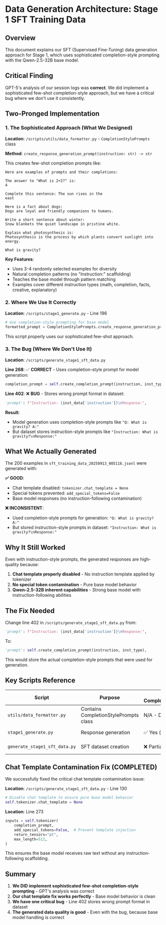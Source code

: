 # Data Generation Architecture: Stage 1 SFT Training Data

## Overview
This document explains our SFT (Supervised Fine-Tuning) data generation approach for Stage 1, which uses sophisticated completion-style prompting with the Qwen-2.5-32B base model.

## Critical Finding
GPT-5's analysis of our session logs was **correct**. We did implement a sophisticated few-shot completion-style approach, but we have a critical bug where we don't use it consistently.

## Two-Pronged Implementation

### 1. The Sophisticated Approach (What We Designed)

**Location**: `/scripts/utils/data_formatter.py` - `CompletionStylePrompts` class

**Method**: `create_response_generation_prompt(instruction: str) -> str`

This creates few-shot completion prompts like:
```
Here are examples of prompts and their completions:

The answer to "What is 2+2?" is:
4

Complete this sentence: The sun rises in the
east

Here is a fact about dogs:
Dogs are loyal and friendly companions to humans.

Write a short sentence about winter:
Snow blankets the quiet landscape in pristine white.

Explain what photosynthesis is:
Photosynthesis is the process by which plants convert sunlight into energy.

What is gravity?
```

**Key Features**:
- Uses 3-4 randomly selected examples for diversity
- Natural completion patterns (no "Instruction:" scaffolding)
- Teaches the base model through pattern matching
- Examples cover different instruction types (math, completion, facts, creative, explanatory)

### 2. Where We Use It Correctly

**Location**: `/scripts/stage1_generate.py` - Line 196

```python
# Use completion-style prompting for base model  
formatted_prompt = CompletionStylePrompts.create_response_generation_prompt(instruction)
```

This script properly uses our sophisticated few-shot approach.

### 3. The Bug (Where We Don't Use It)

**Location**: `/scripts/generate_stage1_sft_data.py`

**Line 268**: ✅ **CORRECT** - Uses completion-style prompt for model generation:
```python
completion_prompt = self.create_completion_prompt(instruction, inst_type)
```

**Line 402**: ❌ **BUG** - Stores wrong prompt format in dataset:
```python
'prompt': f"Instruction: {inst_data['instruction']}\nResponse:",
```

**Result**: 
- Model generation uses completion-style prompts like `"Q: What is gravity? A:"`
- But dataset stores instruction-style prompts like `"Instruction: What is gravity?\nResponse:"`

## What We Actually Generated

The 200 examples in `sft_training_data_20250913_005116.jsonl` were generated with:

**✅ GOOD**:
- Chat template disabled: `tokenizer.chat_template = None`  
- Special tokens prevented: `add_special_tokens=False`
- Base model responses (no instruction-following contamination)

**❌ INCONSISTENT**:
- Used completion-style prompts for generation: `"Q: What is gravity? A:"`
- But stored instruction-style prompts in dataset: `"Instruction: What is gravity?\nResponse:"`

## Why It Still Worked

Even with instruction-style prompts, the generated responses are high-quality because:
1. **Chat template properly disabled** - No instruction template applied by tokenizer
2. **No special token contamination** - Pure base model behavior  
3. **Qwen-2.5-32B inherent capabilities** - Strong base model with instruction-following abilities

## The Fix Needed

Change line 402 in `/scripts/generate_stage1_sft_data.py` from:
```python
'prompt': f"Instruction: {inst_data['instruction']}\nResponse:",
```

To:
```python  
'prompt': self.create_completion_prompt(instruction, inst_type),
```

This would store the actual completion-style prompts that were used for generation.

## Key Scripts Reference

| Script | Purpose | Uses CompletionStylePrompts? | Status |
|--------|---------|----------------------------|---------|
| `utils/data_formatter.py` | Contains CompletionStylePrompts class | N/A - Defines it | ✅ Complete |
| `stage1_generate.py` | Response generation | ✅ Yes (line 196) | ✅ Correct |
| `generate_stage1_sft_data.py` | SFT dataset creation | ❌ Partial (bug line 402) | 🐛 Has bug |

## Chat Template Contamination Fix (COMPLETED)

We successfully fixed the critical chat template contamination issue:

**Location**: `/scripts/generate_stage1_sft_data.py` - Line 130
```python
# Disable chat template to ensure pure base model behavior
self.tokenizer.chat_template = None
```

**Location**: Line 273  
```python
inputs = self.tokenizer(
    completion_prompt,
    add_special_tokens=False,  # Prevent template injection
    return_tensors="pt",
    max_length=512,
)
```

This ensures the base model receives raw text without any instruction-following scaffolding.

## Summary

1. **We DID implement sophisticated few-shot completion-style prompting** - GPT's analysis was correct
2. **Our chat template fix works perfectly** - Base model behavior is clean
3. **We have one critical bug** - Line 402 stores wrong prompt format in dataset
4. **The generated data quality is good** - Even with the bug, because base model handling is correct